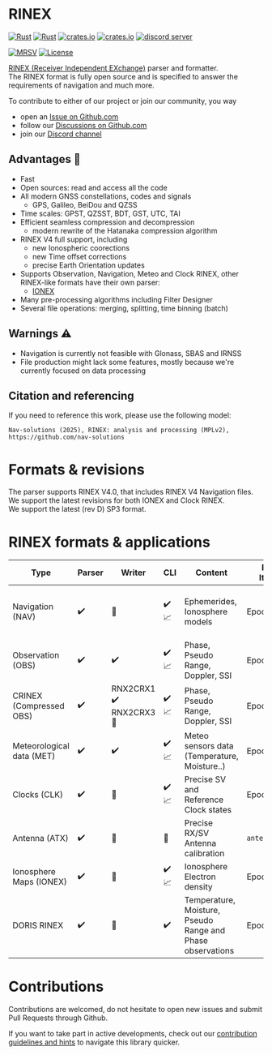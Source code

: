 RINEX 
=====

[![Rust](https://github.com/nav-solutions/rinex/actions/workflows/rust.yml/badge.svg)](https://github.com/nav-solutions/rinex/actions/workflows/rust.yml)
[![Rust](https://github.com/nav-solutions/rinex/actions/workflows/daily.yml/badge.svg)](https://github.com/nav-solutions/rinex/actions/workflows/daily.yml)
[![crates.io](https://docs.rs/rinex/badge.svg)](https://docs.rs/rinex/)
[![crates.io](https://img.shields.io/crates/d/rinex.svg)](https://crates.io/crates/rinex)
[![discord server](https://img.shields.io/discord/1342922474110586910?logo=discord)](https://discord.gg/EqhEBXBmJh)

[![MRSV](https://img.shields.io/badge/MSRV-1.82.0-orange?style=for-the-badge)](https://github.com/rust-lang/rust/releases/tag/1.82.0)
[![License](https://img.shields.io/badge/license-MPL_2.0-orange?style=for-the-badge&logo=mozilla)](https://github.com/nav-solutions/rinex/blob/main/LICENSE)

[RINEX (Receiver Independent EXchange)](https://en.wikipedia.org/wiki/RINEX) parser and formatter.   
The RINEX format is fully open source and is specified to answer the requirements of navigation and much more.

To contribute to either of our project or join our community, you way
- open an [Issue on Github.com](https://github.com/nav-solutions/rinex/issues) 
- follow our [Discussions on Github.com](https://github.com/nav-solutions/discussions)
- join our [Discord channel](https://discord.gg/EqhEBXBmJh)

## Advantages :rocket: 

- Fast
- Open sources: read and access all the code
- All modern GNSS constellations, codes and signals
  - GPS, Galileo, BeiDou and QZSS
- Time scales: GPST, QZSST, BDT, GST, UTC, TAI
- Efficient seamless compression and decompression
  - modern rewrite of the Hatanaka compression algorithm
- RINEX V4 full support, including
  - new Ionospheric coorections
  - new Time offset corrections
  - precise Earth Orientation updates
- Supports Observation, Navigation, Meteo and Clock RINEX,
other RINEX-like formats have their own parser:
  - [IONEX](https://github.com/nav-solutions/ionex)
- Many pre-processing algorithms including Filter Designer
- Several file operations: merging, splitting, time binning (batch)

## Warnings :warning:

- Navigation is currently not feasible with Glonass, SBAS and IRNSS
- File production might lack some features, mostly because we're currently focused on data processing

## Citation and referencing

If you need to reference this work, please use the following model:

`Nav-solutions (2025), RINEX: analysis and processing (MPLv2), https://github.com/nav-solutions`

Formats & revisions
===================

The parser supports RINEX V4.0, that includes RINEX V4 Navigation files.   
We support the latest revisions for both IONEX and Clock RINEX.  
We support the latest (rev D) SP3 format.  

RINEX formats & applications
============================

| Type                       | Parser            | Writer              |  CLI                 |      Content         | Record Iteration     | Timescale  |
|----------------------------|-------------------|---------------------|----------------------|----------------------|----------------------| -----------|
| Navigation  (NAV)          | :heavy_check_mark:| :construction:      |  :heavy_check_mark: :chart_with_upwards_trend:  | Ephemerides, Ionosphere models | Epoch | SV System time broadcasting this message |
| Observation (OBS)          | :heavy_check_mark:| :heavy_check_mark: | :heavy_check_mark:  :chart_with_upwards_trend: | Phase, Pseudo Range, Doppler, SSI | Epoch | GNSS (any) |
|  CRINEX  (Compressed OBS)  | :heavy_check_mark:| RNX2CRX1 :heavy_check_mark: RNX2CRX3 :construction:  | :heavy_check_mark:  :chart_with_upwards_trend:  |  Phase, Pseudo Range, Doppler, SSI | Epoch | GNSS (any) |
|  Meteorological data (MET) | :heavy_check_mark:| :heavy_check_mark:  | :heavy_check_mark: :chart_with_upwards_trend:  | Meteo sensors data (Temperature, Moisture..) | Epoch | UTC | 
|  Clocks (CLK)              | :heavy_check_mark:| :construction:      | :heavy_check_mark: :chart_with_upwards_trend:  | Precise SV and Reference Clock states |  Epoch | GNSS (any) |
|  Antenna (ATX)             | :heavy_check_mark:| :construction:      | :construction:   | Precise RX/SV Antenna calibration | `antex::Antenna` | :heavy_minus_sign: |
|  Ionosphere Maps  (IONEX)  | :heavy_check_mark:|  :construction:     | :heavy_check_mark:  :chart_with_upwards_trend: | Ionosphere Electron density | Epoch | UTC |
|  DORIS RINEX               | :heavy_check_mark:|  :construction:     | :heavy_check_mark:   | Temperature, Moisture, Pseudo Range and Phase observations | Epoch | TAI |

Contributions
=============

Contributions are welcomed, do not hesitate to open new issues
and submit Pull Requests through Github.

If you want to take part in active developments, check out our [contribution guidelines and hints](CONTRIBUTING.md) to navigate this library quicker.
